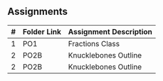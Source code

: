 ## Assignments

|  #  | Folder Link | Assignment Description |
| :-: | ----------- | ---------------------- |
|  1  | PO1      | Fractions Class           |
|  2  | PO2B     | Knucklebones Outline      |
|  2  | PO2B     | Knucklebones Outline      |
